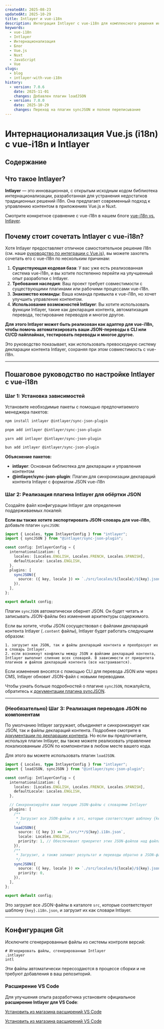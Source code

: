 ```yaml
---
createdAt: 2025-08-23
updatedAt: 2025-10-29
title: Intlayer и vue-i18n
description: Интеграция Intlayer с vue-i18n для комплексного решения интернационализации Vue.js
keywords:
  - vue-i18n
  - Intlayer
  - Интернационализация
  - Блог
  - Vue.js
  - Nuxt
  - JavaScript
  - Vue
slugs:
  - blog
  - intlayer-with-vue-i18n
history:
  - version: 7.0.6
    date: 2025-11-01
    changes: Добавлен плагин loadJSON
  - version: 7.0.0
    date: 2025-10-29
    changes: Переход на плагин syncJSON и полное переписывание
---
```


# Интернационализация Vue.js (i18n) с vue-i18n и Intlayer

## Содержание

<TOC/>

## Что такое Intlayer?

**Intlayer** — это инновационная, с открытым исходным кодом библиотека интернационализации, разработанная для устранения недостатков традиционных решений i18n. Она предлагает современный подход к управлению контентом в приложениях Vue.js и Nuxt.

Смотрите конкретное сравнение с vue-i18n в нашем блоге [vue-i18n vs. Intlayer](https://github.com/aymericzip/intlayer/blob/main/docs/blog/ru/vue-i18n_vs_intlayer.md).

## Почему стоит сочетать Intlayer с vue-i18n?

Хотя Intlayer предоставляет отличное самостоятельное решение i18n (см. наше [руководство по интеграции с Vue.js](https://github.com/aymericzip/intlayer/blob/main/docs/docs/ru/intlayer_with_vite+vue.md)), вы можете захотеть сочетать его с vue-i18n по нескольким причинам:

1. **Существующая кодовая база**: У вас уже есть реализованная система vue-i18n, и вы хотите постепенно перейти на улучшенный опыт разработки с Intlayer.
2. **Требования наследия**: Ваш проект требует совместимости с существующими плагинами или рабочими процессами vue-i18n.
3. **Знакомство команды**: Ваша команда привыкла к vue-i18n, но хочет улучшить управление контентом.
4. **Использование возможностей Intlayer**: Вы хотите использовать функции Intlayer, такие как декларация контента, автоматизация перевода, тестирование переводов и многое другое.

**Для этого Intlayer может быть реализован как адаптер для vue-i18n, чтобы помочь автоматизировать ваши JSON-переводы в CLI или CI/CD пайплайнах, тестировать переводы и многое другое.**

Это руководство показывает, как использовать превосходную систему декларации контента Intlayer, сохраняя при этом совместимость с vue-i18n.

---

## Пошаговое руководство по настройке Intlayer с vue-i18n

### Шаг 1: Установка зависимостей

Установите необходимые пакеты с помощью предпочитаемого менеджера пакетов:

```bash packageManager="npm"
npm install intlayer @intlayer/sync-json-plugin
```

```bash packageManager="pnpm"
pnpm add intlayer @intlayer/sync-json-plugin
```

```bash packageManager="yarn"
yarn add intlayer @intlayer/sync-json-plugin
```

```bash packageManager="bun"
bun add intlayer @intlayer/sync-json-plugin
```

**Объяснение пакетов:**

- **intlayer**: Основная библиотека для декларации и управления контентом
- **@intlayer/sync-json-plugin**: Плагин для синхронизации деклараций контента Intlayer с форматом JSON vue-i18n

### Шаг 2: Реализация плагина Intlayer для обёртки JSON

Создайте файл конфигурации Intlayer для определения поддерживаемых локалей:

**Если вы также хотите экспортировать JSON-словарь для vue-i18n**, добавьте плагин `syncJSON`:

```typescript fileName="intlayer.config.ts"
import { Locales, type IntlayerConfig } from "intlayer";
import { syncJSON } from "@intlayer/sync-json-plugin";

const config: IntlayerConfig = {
  internationalization: {
    locales: [Locales.ENGLISH, Locales.FRENCH, Locales.SPANISH],
    defaultLocale: Locales.ENGLISH,
  },
  plugins: [
    syncJSON({
      source: ({ key, locale }) => `./src/locales/${locale}/${key}.json`,
    }),
  ],
};

export default config;
```

Плагин `syncJSON` автоматически обернет JSON. Он будет читать и записывать JSON-файлы без изменения архитектуры содержимого.

Если вы хотите, чтобы JSON сосуществовал с файлами деклараций контента Intlayer (`.content` файлы), Intlayer будет работать следующим образом:

    1. загрузит как JSON, так и файлы деклараций контента и преобразует их в словарь Intlayer.
    2. если возникнут конфликты между JSON и файлами деклараций контента, Intlayer выполнит слияние всех словарей. В зависимости от приоритета плагинов и файлов деклараций контента (все настраивается).

Если изменения вносятся с помощью CLI для перевода JSON или через CMS, Intlayer обновит JSON-файл с новыми переводами.

Чтобы узнать больше подробностей о плагине `syncJSON`, пожалуйста, обратитесь к [документации плагина syncJSON](https://github.com/aymericzip/intlayer/blob/main/docs/docs/ru/plugins/sync-json.md).

---

### (Необязательно) Шаг 3: Реализация переводов JSON по компонентам

По умолчанию Intlayer загружает, объединяет и синхронизирует как JSON, так и файлы деклараций контента. Подробнее смотрите в [документации по декларации контента](https://github.com/aymericzip/intlayer/blob/main/docs/docs/ru/dictionary/content_file.md). Но если вы предпочитаете, используя плагин Intlayer, вы также можете реализовать управление локализованным JSON по компонентам в любом месте вашего кода.

Для этого вы можете использовать плагин `loadJSON`.

```ts fileName="intlayer.config.ts"
import { Locales, type IntlayerConfig } from "intlayer";
import { loadJSON, syncJSON } from "@intlayer/sync-json-plugin";

const config: IntlayerConfig = {
  internationalization: {
    locales: [Locales.ENGLISH, Locales.FRENCH, Locales.SPANISH],
    defaultLocale: Locales.ENGLISH,
  },

  // Синхронизируйте ваши текущие JSON-файлы с словарями Intlayer
  plugins: [
    /**
     * Загрузит все JSON-файлы в src, которые соответствуют шаблону {key}.i18n.json
     */
    loadJSON({
      source: ({ key }) => `./src/**/${key}.i18n.json`,
      locale: Locales.ENGLISH,
      priority: 1, // Обеспечивает приоритет этих JSON-файлов над файлами в `./locales/en/${key}.json`
    }),
    /**
     * Загрузит, а также запишет результат и переводы обратно в JSON-файлы в директории locales
     */
    syncJSON({
      source: ({ key, locale }) => `./src/locales/${locale}/${key}.json`,
      priority: 0,
    }),
  ],
};

export default config;
```

Это загрузит все JSON-файлы в каталоге `src`, которые соответствуют шаблону `{key}.i18n.json`, и загрузит их как словари Intlayer.

---

## Конфигурация Git

Исключите сгенерированные файлы из системы контроля версий:

```plaintext fileName=".gitignore"
# Игнорировать файлы, сгенерированные Intlayer
.intlayer
intl
```

Эти файлы автоматически пересоздаются в процессе сборки и не требуют добавления в ваш репозиторий.

### Расширение VS Code

Для улучшения опыта разработчика установите официальное **расширение Intlayer для VS Code**:

[Установить из магазина расширений VS Code](https://marketplace.visualstudio.com/items?itemName=intlayer.intlayer-vs-code-extension)

[Установить из магазина расширений VS Code](https://marketplace.visualstudio.com/items?itemName=intlayer.intlayer-vs-code-extension)
